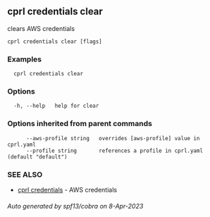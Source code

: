 ## cprl credentials clear

clears AWS credentials

```
cprl credentials clear [flags]
```

### Examples

```
  cprl credentials clear
```

### Options

```
  -h, --help   help for clear
```

### Options inherited from parent commands

```
      --aws-profile string   overrides [aws-profile] value in cprl.yaml
      --profile string       references a profile in cprl.yaml (default "default")
```

### SEE ALSO

* [cprl credentials](cprl_credentials.md)	 - AWS credentials

###### Auto generated by spf13/cobra on 8-Apr-2023
